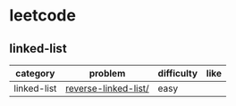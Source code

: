 # leetcode 

## linked-list
| category  | problem | difficulty | like | 
| ------------- | ------------- | ------------- | ---------|
|linked-list|[reverse-linked-list/](https://leetcode.com/problems/reverse-linked-list/description/)|easy|  